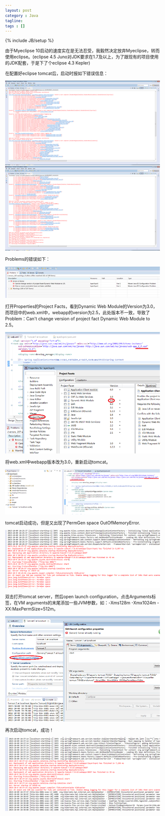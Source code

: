 ```yaml
---
layout: post
category : Java
tagline: 
tags : []
---
```

{% include JB/setup %}

由于Myeclipse 10启动的速度实在是无法忍受，我毅然决定放弃Myeclipse，转而使用eclipse。(eclipse 4.5 Juno对JDK要求在1.7及以上，为了跟现有的项目使用的JDK配套，于是下了个eclipse 4.3 Kepler)

在配置好eclipse tomcat后，启动时报如下错误信息：
    
<img src="https://raw.githubusercontent.com/JonathonFly/jonathonfly.github.com/master/_posts/core-samples/pictures/2015-10-9/1.png"/>

<img src="https://raw.githubusercontent.com/JonathonFly/jonathonfly.github.com/master/_posts/core-samples/pictures/2015-10-9/2.png"/>


Problems的错误如下：

<img src="https://raw.githubusercontent.com/JonathonFly/jonathonfly.github.com/master/_posts/core-samples/pictures/2015-10-9/3.png"/>

打开Properties的Project Facts，看到Dynamic Web Module的Version为3.0，而项目中的web.xml中，webapp的version为2.5，此处版本不一致，导致了Problem：Can't change version of project fact Dynamic Web Module to 2.5。

<img src="https://raw.githubusercontent.com/JonathonFly/jonathonfly.github.com/master/_posts/core-samples/pictures/2015-10-9/4.png"/>

将web.xml中webapp版本改为3.0，重新启动tomcat。

<img src="https://raw.githubusercontent.com/JonathonFly/jonathonfly.github.com/master/_posts/core-samples/pictures/2015-10-9/5.png"/>

tomcat启动成功，但是又出现了PermGen space OutOfMemoryError.

<img src="https://raw.githubusercontent.com/JonathonFly/jonathonfly.github.com/master/_posts/core-samples/pictures/2015-10-9/6.png"/>

双击打开tomcat server，然后open launch configuration，点击Arguments标签，在VM arguments的末尾添加一些JVM参数，如：-Xms128m -Xmx1024m -XX:MaxPermSize=512m。

<img src="https://raw.githubusercontent.com/JonathonFly/jonathonfly.github.com/master/_posts/core-samples/pictures/2015-10-9/7.png"/>

再次启动tomcat，成功！

<img src="https://raw.githubusercontent.com/JonathonFly/jonathonfly.github.com/master/_posts/core-samples/pictures/2015-10-9/8.png"/>